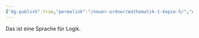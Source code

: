 ```yaml
---
{"dg-publish":true,"permalink":"/neuer-ordner/mathematik-1-kopie-5/","noteIcon":""}
---
```


Das ist eine Sprache für Logik.